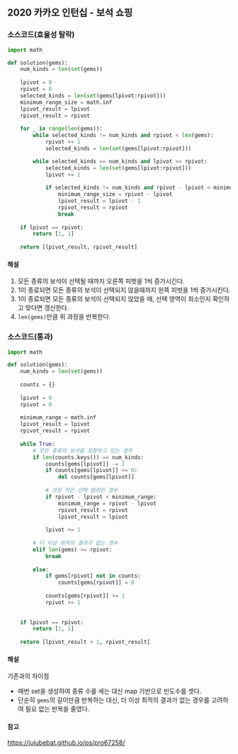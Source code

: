 ## 2020 카카오 인턴십 - 보석 쇼핑
### 소스코드(효율성 탈락)
```py
import math

def solution(gems):
    num_kinds = len(set(gems))
    
    lpivot = 0
    rpivot = 0
    selected_kinds = len(set(gems[lpivot:rpivot]))
    minimum_range_size = math.inf
    lpivot_result = lpivot
    rpivot_result = rpivot
    
    for _ in range(len(gems)):
        while selected_kinds != num_kinds and rpivot < len(gems):
            rpivot += 1
            selected_kinds = len(set(gems[lpivot:rpivot]))

        while selected_kinds == num_kinds and lpivot <= rpivot:
            selected_kinds = len(set(gems[lpivot:rpivot]))
            lpivot += 1
            
            if selected_kinds != num_kinds and rpivot - lpivot < minimum_range_size:
                minimum_range_size = rpivot - lpivot
                lpivot_result = lpivot - 1
                rpivot_result = rpivot
                break
    
    if lpivot == rpivot:
        return [1, 1]
    
    return [lpivot_result, rpivot_result]
```
#### 해설
1. 모든 종류의 보석이 선택될 때까지 오른쪽 피벗을 1씩 증가시긴다.
2. 1이 종료되면 모든 종류의 보석이 선택되지 않을때까지 왼쪽 피벗을 1씩 증가시킨다.
3. 1이 종료되면 모든 종류의 보석이 선택되지 않았을 때, 선택 영역이 최소인지 확인하고 맞다면 갱신한다.
4. `len(gems)`만큼 위 과정을 반복한다.


### 소스코드(통과)
```py
import math

def solution(gems):
    num_kinds = len(set(gems))
    
    counts = {}
    
    lpivot = 0
    rpivot = 0
    
    minimum_range = math.inf
    lpivot_result = lpivot
    rpivot_result = rpivot
    
    while True:
        # 모든 종류의 보석을 포함하고 있는 경우
        if len(counts.keys()) == num_kinds:
            counts[gems[lpivot]] -= 1
            if counts[gems[lpivot]] <= 0:
                del counts[gems[lpivot]]
                
            # 가장 작은 선택 범위인 경우
            if rpivot - lpivot < minimum_range:
                minimum_range = rpivot - lpivot
                rpivot_result = rpivot
                lpivot_result = lpivot
            
            lpivot += 1
            
        # 더 이상 최적의 결과가 없는 경우
        elif len(gems) <= rpivot:
            break
            
        else:
            if gems[rpivot] not in counts:
                counts[gems[rpivot]] = 0
            
            counts[gems[rpivot]] += 1
            rpivot += 1
            
    
    if lpivot == rpivot:
        return [1, 1]
    
    return [lpivot_result + 1, rpivot_result]
```
#### 해설
기존과의 차이점
* 매번 set을 생성하여 종류 수를 세는 대신 map 기반으로 빈도수를 셋다. 
* 단순히 `gems`의 길이만큼 반복하는 대신, 더 이상 최적의 결과가 없는 경우를 고려하여 필요 없는 반복을 줄였다.

#### 참고
https://jujubebat.github.io/ps/pro67258/
